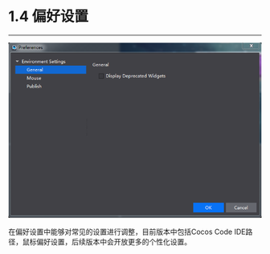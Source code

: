 # 1.4 偏好设置
---

![Image](res/Image024.png)

在偏好设置中能够对常见的设置进行调整，目前版本中包括Cocos Code IDE路径，鼠标偏好设置，后续版本中会开放更多的个性化设置。